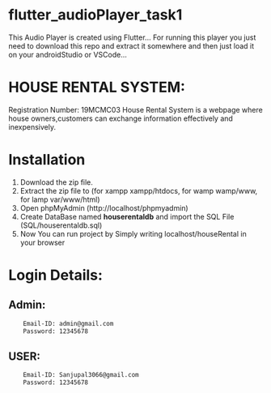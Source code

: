 # flutter_audioPlayer_task1
This Audio Player is created using Flutter...
For running this player you just need to download this repo and extract it somewhere and then just load it on your androidStudio or VSCode...


# HOUSE RENTAL SYSTEM:
Registration Number: 19MCMC03
House Rental System is a webpage where house owners,customers can exchange information effectively and inexpensively.

# Installation
1. Download the zip file.
2. Extract the zip file to (for xampp xampp/htdocs, for wamp wamp/www, for lamp var/www/html)
3. Open phpMyAdmin (http://localhost/phpmyadmin)
4. Create DataBase named **houserentaldb** and import the SQL File (SQL/houserentaldb.sql)
5. Now You can run project by Simply writing localhost/houseRental in your browser

# Login Details:
## Admin:
```bash
	Email-ID: admin@gmail.com
	Password: 12345678
```
## USER:
```bash
	Email-ID: Sanjupal3066@gmail.com
	Password: 12345678
```
